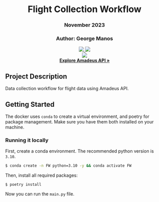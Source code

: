<div align="center">

# Flight Collection Workflow
### November 2023
### Author: George Manos

    

<a href="#">
    <img src="https://img.shields.io/badge/Python-3.8, 3.9, 3.10-306998">
</a>
<a href="#">
    <img src="https://img.shields.io/badge/Conda-4.12.0-44903d">
</a>
<br>
<a href="#">
    <img src="https://img.shields.io/badge/Poetry-1.2.2-5119d4">
</a>
<br>
<a href="https://developers.amadeus.com"><strong>Explore Amadeus API »</strong></a>
</div>

## Project Description
Data collection workflow for flight data using Amadeus API.


## Getting Started
The docker uses `conda` to create a virtual environment, and poetry 
for package management. Make sure you have them both installed on your machine.
### Running it locally
First, create a conda environment. The recommended python version is `3.10`.
```sh
$ conda create -n FW python=3.10 -y && conda activate FW
```
Then, install all required packages:
```shell
$ poetry install
```
Now you can run the `main.py` file.

